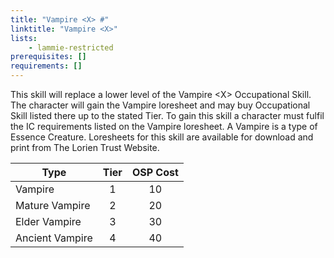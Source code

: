 ```yaml
---
title: "Vampire <X> #"
linktitle: "Vampire <X>"
lists:
    - lammie-restricted
prerequisites: []
requirements: []
---
```

This skill will replace a lower level of the Vampire \<X> Occupational Skill. The character will gain the Vampire loresheet and may buy Occupational Skill listed there up to the stated Tier. To gain this skill a character must fulfil the IC requirements listed on the Vampire loresheet. A Vampire is a type of Essence Creature. Loresheets for this skill are available for download and print from The Lorien Trust Website.

| Type | Tier | OSP Cost |
|------| :--: | :------: |
| Vampire | 1 | 10 |
| Mature Vampire | 2 | 20 |
| Elder Vampire | 3 | 30 |
| Ancient Vampire | 4 | 40 |